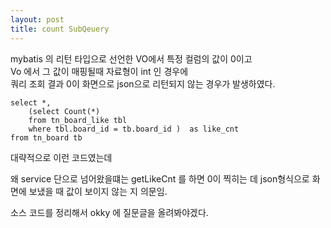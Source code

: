 ```yaml
---
layout: post
title: count SubQeuery
---
```

mybatis 의 리턴 타입으로 선언한 VO에서 특정 컬럼의 값이 0이고  
Vo 에서 그 값이 매핑될때 자료형이 int 인 경우에   
쿼리 조회 결과 0이 화면으로 json으로 리턴되지 않는 경우가 발생하였다.

```
select *,  
    (select Count(*)  
    from tn_board_like tbl  
    where tbl.board_id = tb.board_id )  as like_cnt
from tn_board tb
````

대략적으로 이런 코드였는데

왜 service 단으로 넘어왔을떄는 getLikeCnt 를 하면 0이 찍히는 데
json형식으로  화면에 보냈을 때 값이 보이지 않는 지 의문임.

소스 코드를 정리해서 okky 에 질문글을 올려봐야겠다.
